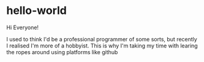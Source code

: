 # hello-world
Hi Everyone!

I used to think I'd be a professional programmer of some sorts, but recently I realised I'm more of a hobbyist. This is why I'm taking my time with learing the ropes around using platforms like github
